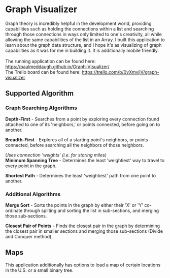 # Graph Visualizer
Graph theory is incredibly helpful in the development world, providing capabilities such as holding the connections within a list and searching through those connections in ways only limited to one's creativity, all while allowing the same capabilities of the list in an Array. I built this application to learn about the graph data structure, and I hope it's as visualizing of graph capabilities as it was for me in building it. It is additionally mobile friendly. </br></br>
The running application can be found here: https://paulmeddaugh.github.io/Graph-Visualizer/</br>
The Trello board can be found here: https://trello.com/b/0vXmvjiV/graph-visualizer

## Supported Algorithm

### Graph Searching Algorithms
<b>Depth-First</b> - Searches from a point by exploring every connection found attached to one of its 'neighbors,' or points connected, before going on to another.

<b>Breadth-First</b> - Explores all of a starting point's neighbors, or points connected, before searching all the neighbors of those neighbors.

<i>Uses connection 'weights' (i.e. for storing miles)</i></br>
<b>Minimum Spanning Tree</b> - Determines the least 'weightiest' way to travel to every point in the graph.

<b>Shortest Path</b> - Determines the least 'weightiest' path from one point to another.

### Additional Algorithms
<b>Merge Sort</b> - Sorts the points in the graph by either their 'X' or 'Y' co-ordinate through spliting and sorting the list in sub-sections, and merging those sub-sections.

<b>Closest Pair of Points</b> - Finds the closest pair in the graph by determining the closest pair in smaller sections and merging those sub-sections (Divide and Conquer method).

## Maps
This application additionally has options to load a map of certain locations in the U.S. or a small binary tree.